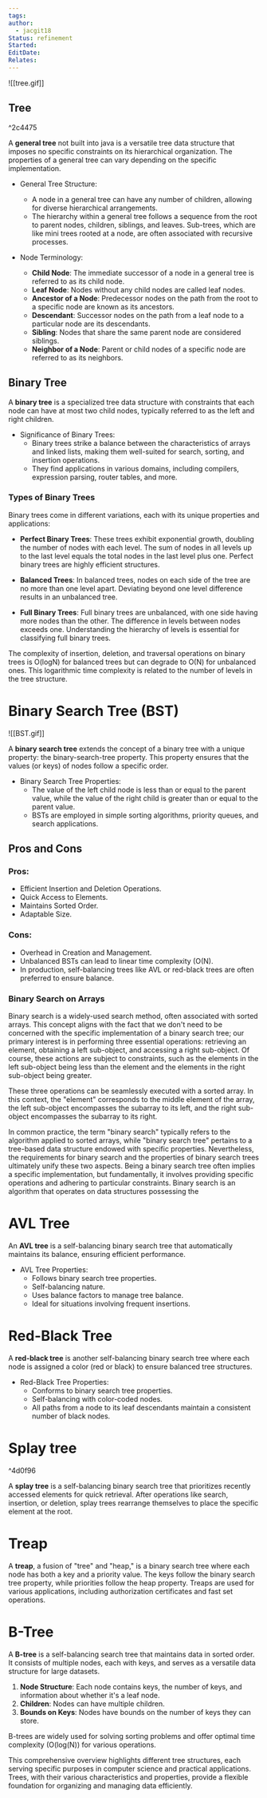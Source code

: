 ```yaml
---
tags: 
author:
  - jacgit18
Status: refinement
Started: 
EditDate: 
Relates:
---
```

![[tree.gif]]
## Tree 

^2c4475

A **general tree** not built into java is a versatile tree data structure that imposes no specific constraints on its hierarchical organization. The properties of a general tree can vary depending on the specific implementation.

- General Tree Structure:
  - A node in a general tree can have any number of children, allowing for diverse hierarchical arrangements.
  - The hierarchy within a general tree follows a sequence from the root to parent nodes, children, siblings, and leaves. Sub-trees, which are like mini trees rooted at a node, are often associated with recursive processes.

- Node Terminology:
  - **Child Node**: The immediate successor of a node in a general tree is referred to as its child node.
  - **Leaf Node**: Nodes without any child nodes are called leaf nodes.
  - **Ancestor of a Node**: Predecessor nodes on the path from the root to a specific node are known as its ancestors.
  - **Descendant**: Successor nodes on the path from a leaf node to a particular node are its descendants.
  - **Sibling**: Nodes that share the same parent node are considered siblings.
  - **Neighbor of a Node**: Parent or child nodes of a specific node are referred to as its neighbors.

## Binary Tree

A **binary tree** is a specialized tree data structure with constraints that each node can have at most two child nodes, typically referred to as the left and right children.

- Significance of Binary Trees:
  - Binary trees strike a balance between the characteristics of arrays and linked lists, making them well-suited for search, sorting, and insertion operations.
  - They find applications in various domains, including compilers, expression parsing, router tables, and more.

### Types of Binary Trees

Binary trees come in different variations, each with its unique properties and applications:

- **Perfect Binary Trees**: These trees exhibit exponential growth, doubling the number of nodes with each level. The sum of nodes in all levels up to the last level equals the total nodes in the last level plus one. Perfect binary trees are highly efficient structures.

- **Balanced Trees**: In balanced trees, nodes on each side of the tree are no more than one level apart. Deviating beyond one level difference results in an unbalanced tree.

- **Full Binary Trees**: Full binary trees are unbalanced, with one side having more nodes than the other. The difference in levels between nodes exceeds one. Understanding the hierarchy of levels is essential for classifying full binary trees.

The complexity of insertion, deletion, and traversal operations on binary trees is O(logN) for balanced trees but can degrade to O(N) for unbalanced ones. This logarithmic time complexity is related to the number of levels in the tree structure.

# Binary Search Tree (BST)
![[BST.gif]]

A **binary search tree** extends the concept of a binary tree with a unique property: the binary-search-tree property. This property ensures that the values (or keys) of nodes follow a specific order.

- Binary Search Tree Properties:
  - The value of the left child node is less than or equal to the parent value, while the value of the right child is greater than or equal to the parent value.
  - BSTs are employed in simple sorting algorithms, priority queues, and search applications.

## Pros and Cons

### Pros:

- Efficient Insertion and Deletion Operations.
- Quick Access to Elements.
- Maintains Sorted Order.
- Adaptable Size.

### Cons:

- Overhead in Creation and Management.
- Unbalanced BSTs can lead to linear time complexity (O(N).
- In production, self-balancing trees like AVL or red-black trees are often preferred to ensure balance.

### Binary Search on Arrays

Binary search is a widely-used search method, often associated with sorted arrays. This concept aligns with the fact that we don't need to be concerned with the specific implementation of a binary search tree; our primary interest is in performing three essential operations: retrieving an element, obtaining a left sub-object, and accessing a right sub-object. Of course, these actions are subject to constraints, such as the elements in the left sub-object being less than the element and the elements in the right sub-object being greater.

These three operations can be seamlessly executed with a sorted array. In this context, the "element" corresponds to the middle element of the array, the left sub-object encompasses the subarray to its left, and the right sub-object encompasses the subarray to its right.

In common practice, the term "binary search" typically refers to the algorithm applied to sorted arrays, while "binary search tree" pertains to a tree-based data structure endowed with specific properties. Nevertheless, the requirements for binary search and the properties of binary search trees ultimately unify these two aspects. Being a binary search tree often implies a specific implementation, but fundamentally, it involves providing specific operations and adhering to particular constraints. Binary search is an algorithm that operates on data structures possessing the


# AVL Tree

An **AVL tree** is a self-balancing binary search tree that automatically maintains its balance, ensuring efficient performance.

- AVL Tree Properties:
  - Follows binary search tree properties.
  - Self-balancing nature.
  - Uses balance factors to manage tree balance.
  - Ideal for situations involving frequent insertions.

# Red-Black Tree

A **red-black tree** is another self-balancing binary search tree where each node is assigned a color (red or black) to ensure balanced tree structures.

- Red-Black Tree Properties:
  - Conforms to binary search tree properties.
  - Self-balancing with color-coded nodes.
  - All paths from a node to its leaf descendants maintain a consistent number of black nodes.

# Splay tree 

^4d0f96

A **splay tree** is a self-balancing binary search tree that prioritizes recently accessed elements for quick retrieval. After operations like search, insertion, or deletion, splay trees rearrange themselves to place the specific element at the root.

# Treap

A **treap**, a fusion of "tree" and "heap," is a binary search tree where each node has both a key and a priority value. The keys follow the binary search tree property, while priorities follow the heap property. Treaps are used for various applications, including authorization certificates and fast set operations.

# B-Tree

A **B-tree** is a self-balancing search tree that maintains data in sorted order. It consists of multiple nodes, each with keys, and serves as a versatile data structure for large datasets.

1. **Node Structure**: Each node contains keys, the number of keys, and information about whether it's a leaf node.
2. **Children**: Nodes can have multiple children.
3. **Bounds on Keys**: Nodes have bounds on the number of keys they can store.

B-trees are widely used for solving sorting problems and offer optimal time complexity (O(log(N)) for various operations.

This comprehensive overview highlights different tree structures, each serving specific purposes in computer science and practical applications. Trees, with their various characteristics and properties, provide a flexible foundation for organizing and managing data efficiently.